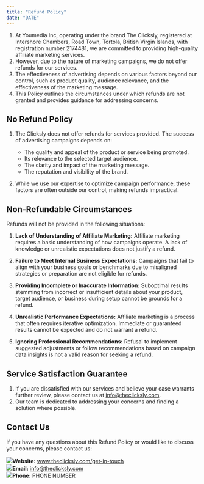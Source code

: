 ```yaml
---
title: "Refund Policy"
date: "DATE"
---
```


<div>

1.  At Youmedia Inc, operating under the brand The Clicksly, registered at Intershore Chambers, Road Town, Tortola, British Virgin Islands, with registration number 2174481, we are committed to providing high-quality affiliate marketing services.
2.  However, due to the nature of marketing campaigns, we do not offer refunds for our services.
3.  The effectiveness of advertising depends on various factors beyond our control, such as product quality, audience relevance, and the effectiveness of the marketing message.
4.  This Policy outlines the circumstances under which refunds are not granted and provides guidance for addressing concerns.

</div>

<div>

## **No Refund Policy**

1.  The Clicksly does not offer refunds for services provided. The success of advertising campaigns depends on:

    - The quality and appeal of the product or service being promoted.
    - Its relevance to the selected target audience.
    - The clarity and impact of the marketing message.
    - The reputation and visibility of the brand.

2.  While we use our expertise to optimize campaign performance, these factors are often outside our control, making refunds impractical.

</div>

<div>

## **Non-Refundable Circumstances**

Refunds will not be provided in the following situations:

1. **Lack of Understanding of Affiliate Marketing:** Affiliate marketing requires a basic understanding of how campaigns operate. A lack of knowledge or unrealistic expectations does not justify a refund.

2. **Failure to Meet Internal Business Expectations:** Campaigns that fail to align with your business goals or benchmarks due to misaligned strategies or preparation are not eligible for refunds.

3. **Providing Incomplete or Inaccurate Information:** Suboptimal results stemming from incorrect or insufficient details about your product, target audience, or business during setup cannot be grounds for a refund.

4. **Unrealistic Performance Expectations:** Affiliate marketing is a process that often requires iterative optimization. Immediate or guaranteed results cannot be expected and do not warrant a refund.

5. **Ignoring Professional Recommendations:** Refusal to implement suggested adjustments or follow recommendations based on campaign data insights is not a valid reason for seeking a refund.

</div>

<div>

## **Service Satisfaction Guarantee**

1.  If you are dissatisfied with our services and believe your case warrants further review, please contact us at info@theclicksly.com.
2.  Our team is dedicated to addressing your concerns and finding a solution where possible.

</div>

<div>

## **Contact Us**

If you have any questions about this Refund Policy or would like to discuss your concerns, please contact us:

<div class="contact-info">
    <img src="/images/policy/web.svg"><span><b>Website:</b> <a href="http://www.theclicksly.com/get-in-touch">www.theclicksly.com/get-in-touch</a></span>
    </div>
<div class="contact-info">
    <img src="/images/policy/mail.svg"><span><b>Email:</b> <a href="mailto:info@theclicksly.com">info@theclicksly.com</a></span>
 </div>
<div class="contact-info">
    <img src="/images/policy/phone.svg"><span><b>Phone:</b> <a>PHONE NUMBER</a></span>
</div>

</div>
